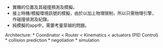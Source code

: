 * 實機的位置及其碰撞預測及模擬。
* 接上時機/模擬環境訊號的模擬，由於以加上物理限制，所以只需物理引擎，作碰撞偵測及紀錄。
* 純模擬的app中，需要考量穿越的問題。

Architecture:
	* Coordinator < Router < Kinematics < actuators (PID Control)
	* collision prediction
	* negotiation
	* simulation
